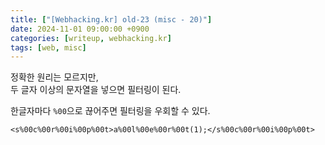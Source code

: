 ```yaml
---
title: ["[Webhacking.kr] old-23 (misc - 20)"]
date: 2024-11-01 09:00:00 +0900
categories: [writeup, webhacking.kr]
tags: [web, misc]
---
```

  
정확한 원리는 모르지만,  
두 글자 이상의 문자열을 넣으면 필터링이 된다.  

한글자마다 `%00`으로 끊어주면 필터링을 우회할 수 있다.  

`<s%00c%00r%00i%00p%00t>a%00l%00e%00r%00t(1);</s%00c%00r%00i%00p%00t>`